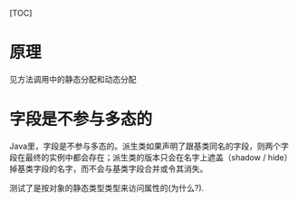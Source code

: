 [TOC]

# 原理

见方法调用中的静态分配和动态分配


# 字段是不参与多态的

Java里，字段是不参与多态的。派生类如果声明了跟基类同名的字段，则两个字段在最终的实例中都会存在；派生类的版本只会在名字上遮盖（shadow / hide）掉基类字段的名字，而不会与基类字段合并或令其消失。

测试了是按对象的静态类型类型来访问属性的(为什么?).
